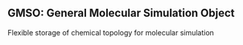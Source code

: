 ## GMSO: General Molecular Simulation Object

Flexible storage of chemical topology for molecular simulation
